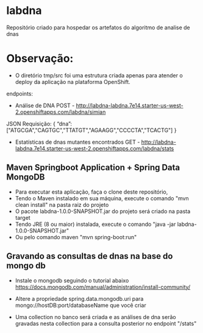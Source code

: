 # labdna
Repositório criado para hospedar os artefatos do algoritmo de analise de dnas

# Observação:
 - O diretório tmp/src foi uma estrutura criada apenas para atender o deploy da aplicação na plataforma OpenShift.

endpoints: 
* Análise de DNA
POST - http://labdna-labdna.7e14.starter-us-west-2.openshiftapps.com/labdna/simian <br/>

JSON Requisição:
{
   “dna”:["ATGCGA","CAGTGC","TTATGT","AGAAGG","CCCCTA","TCACTG"]
}

* Estatísticas de dnas mutantes encontrados
GET - http://labdna-labdna.7e14.starter-us-west-2.openshiftapps.com/labdna/stats

## Maven Springboot Application + Spring Data MongoDB

* Para executar esta aplicação, faça o clone deste repositório, <br/>
* Tendo o Maven instalado em sua máquina, execute o comando "mvn clean install" na pasta raiz do projeto<br/>
* O pacote labdna-1.0.0-SNAPSHOT.jar  do projeto será criado na pasta target<br/>
* Tendo JRE (8 ou maior) instalada, execute o comando "java -jar labdna-1.0.0-SNAPSHOT.jar"<br/>
* Ou pelo comando maven "mvn spring-boot:run"<br/>

## Gravando as consultas de dnas na base do mongo db

* Instale o mongodb seguindo o tutorial abaixo <br/>
https://docs.mongodb.com/manual/administration/install-community/

* Altere a propriedade spring.data.mongodb.uri para mongo://hostDB:port/databaseName que vocẽ criar

* Uma collection no banco será criada e as análises de dna serão gravadas nesta collection para a consulta posterior no endpoint "/stats"

